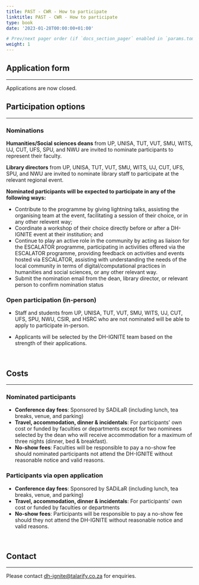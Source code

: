 ```yaml
---
title: PAST - CWR - How to participate
linktitle: PAST - CWR - How to participate
type: book
date: '2023-01-28T00:00:00+01:00'

# Prev/next pager order (if `docs_section_pager` enabled in `params.toml`)
weight: 1
---
```



## Application form
---

Applications are now closed.



## Participation options
---

### Nominations

**Humanities/Social sciences deans** from UP, UNISA, TUT, VUT, SMU, WITS, UJ, CUT, UFS, SPU, and NWU are invited to nominate participants to represent their faculty.

**Library directors** from UP, UNISA, TUT, VUT, SMU, WITS, UJ, CUT, UFS, SPU, and NWU are invited to nominate library staff to participate at the relevant regional event.

**Nominated participants will be expected to participate in any of the following ways:**

- Contribute to the programme by giving lightning talks, assisting the organising team at the event, facilitating a session of their choice, or in any other relevent way;
- Coordinate a workshop of their choice directly before or after a DH-IGNITE event at their institution; and
- Continue to play an active role in the community by acting as liaison for the ESCALATOR programme, participating in activiities offered via the ESCALATOR programme, providing feedback on activities and events hosted via ESCALATOR, assisting with understanding the needs of the local community in terms of digital/computational practices in humanities and social sciences, or any other relevant way.
- Submit the nomination email from the dean, library director, or relevant person to confirm nomination status

### Open participation (in-person)

- Staff and students from UP, UNISA, TUT, VUT, SMU, WITS, UJ, CUT, UFS, SPU, NWU, CSIR, and HSRC who are not nominated will be able to apply to participate in-person.

- Applicants will be selected by the DH-IGNITE team based on the strength of their applications.


<br>

## Costs
---

### Nominated participants

- **Conference day fees**: Sponsored by SADiLaR (including lunch, tea breaks, venue, and parking)
- **Travel, accommodation, dinner & incidentals**: For participants' own cost or funded by faculties or departments except for two nominees selected by the dean who will receive accommodation for a maximum of three nights (dinner, bed & breakfast).
- **No-show fees**: Faculties will be responsible to pay a no-show fee should nominated participants not attend the DH-IGNITE without reasonable notice and valid reasons.

### Participants via open application

- **Conference day fees**: Sponsored by SADiLaR (including lunch, tea breaks, venue, and parking)
- **Travel, accommodation, dinner & incidentals**: For participants' own cost or funded by faculties or departments
- **No-show fees**: Participants will be responsible to pay a no-show fee should they not attend the DH-IGNITE without reasonable notice and valid reasons.

<br>

## Contact
---

Please contact [dh-ignite@talarify.co.za](mailto:dh-ignite@talarify.co.za) for enquiries.

